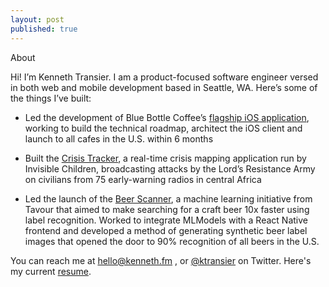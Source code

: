 ```yaml
---
layout: post
published: true
---
```


<div class="post-title">About</div>

Hi! I’m Kenneth Transier. I am a product-focused software engineer versed in both web and mobile development based in Seattle, WA. Here’s some of the things I’ve built:

* Led the development of Blue Bottle Coffee’s [flagship iOS application](https://bluebottlecoffee.com/mobile-app), working to build the technical roadmap, architect the iOS client and launch to all cafes in the U.S. within 6 months
	
* Built the [Crisis Tracker](https://crisistracker.org/map), a real-time crisis mapping application run by Invisible Children, broadcasting attacks by the Lord’s Resistance Army on civilians from 75 early-warning radios in central Africa
	
* Led the launch of the [Beer Scanner](https://apps.apple.com/us/app/tavour/id956371806), a machine learning initiative from Tavour that aimed to make searching for a craft beer 10x faster using label recognition. Worked to integrate MLModels with a React Native frontend and developed a method of generating synthetic beer label images that opened the door to 90% recognition of all beers in the U.S.

You can reach me at
<a href="mailto:hello@kenneth.fm">hello@kenneth.fm</a>
, or [@ktransier](http://twitter.com/ktransier) on Twitter. Here's my current [resume](/assets/resume.pdf).